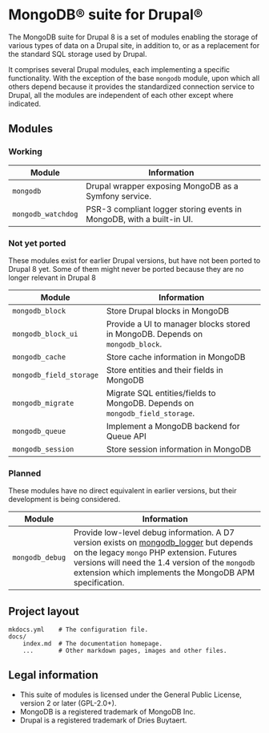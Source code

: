 # MongoDB&reg; suite for Drupal&reg;

The MongoDB suite for Drupal 8 is a set of modules enabling the storage of
various types of data on a Drupal site, in addition to, or as a replacement for
the standard SQL storage used by Drupal.

It comprises several Drupal modules, each implementing a specific functionality.
With the exception of the base `mongodb` module, upon which all others depend
because it provides the standardized connection service to Drupal, all the
modules are independent of each other except where indicated.

## Modules
### Working

Module                  | Information
------------------------|-------------------------------------------------------
`mongodb`               | Drupal wrapper exposing MongoDB as a Symfony service.
`mongodb_watchdog`      | PSR-3 compliant logger storing events in MongoDB, with a built-in UI.

### Not yet ported

These modules exist for earlier Drupal versions, but have not been ported to
Drupal 8 yet. Some of them might never be ported because they are no longer
relevant in Drupal 8

Module                  | Information
------------------------|-------------------------------------------------------
`mongodb_block`         | Store Drupal blocks in MongoDB
`mongodb_block_ui`      | Provide a UI to manager blocks stored in MongoDB. Depends on `mongodb_block`.
`mongodb_cache`         | Store cache information in MongoDB
`mongodb_field_storage` | Store entities and their fields in MongoDB
`mongodb_migrate`       | Migrate SQL entities/fields to MongoDB. Depends on `mongodb_field_storage`.
`mongodb_queue`         | Implement a MongoDB backend for Queue API
`mongodb_session`       | Store session information in MongoDB

### Planned

These modules have no direct equivalent in earlier versions, but their
development is being considered.

Module           | Information
-----------------|-------------------------------------------------------
`mongodb_debug`  | Provide low-level debug information. A D7 version exists on [mongodb_logger] but depends on the legacy `mongo` PHP extension. Futures versions will need the 1.4 version of the `mongodb` extension which implements the MongoDB APM specification.

[mongodb_logger]: https://github.com/FGM/mongodb_logger/

## Project layout

    mkdocs.yml    # The configuration file.
    docs/
        index.md  # The documentation homepage.
        ...       # Other markdown pages, images and other files.

## Legal information

* This suite of modules is licensed under the General Public License, version 2 or later (GPL-2.0+).
* MongoDB is a registered trademark of MongoDB Inc.
* Drupal is a registered trademark of Dries Buytaert.
